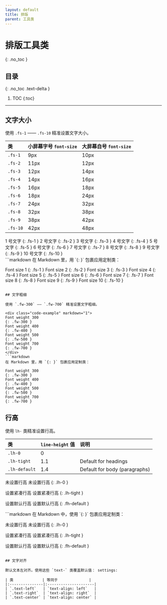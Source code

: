 ```yaml
---
layout: default
title: 排版
parent: 工具类
---
```


# 排版工具类
{: .no_toc }

## 目录
{: .no_toc .text-delta }

1. TOC
{:toc}

---

## 文字大小

使用 `.fs-1` —— `.fs-10` 精准设置文字大小。

| 类      | 小屏幕字号 `font-size`        | 大屏幕自号 `font-size`       |
|:--------|:-------------------------------|:------------------------------|
| `.fs-1` | 9px                            | 10px                          |
| `.fs-2` | 11px                           | 12px                          |
| `.fs-3` | 12px                           | 14px                          |
| `.fs-4` | 14px                           | 16px                          |
| `.fs-5` | 16px                           | 18px                          |
| `.fs-6` | 18px                           | 24px                          |
| `.fs-7` | 24px                           | 32px                          |
| `.fs-8` | 32px                           | 38px                          |
| `.fs-9` | 38px                           | 42px                          |
| `.fs-10`| 42px                           | 48px                          |

<div class="code-example" markdown="1">
1 号文字
{: .fs-1 }
 2 号文字
{: .fs-2 }
 3 号文字
{: .fs-3 }
 4 号文字
{: .fs-4 }
 5 号文字
{: .fs-5 }
 6 号文字
{: .fs-6 }
 7 号文字
{: .fs-7 }
 8 号文字
{: .fs-8 }
 9 号文字
{: .fs-9 }
 10 号文字
{: .fs-10 }
</div>
```markdown
在 Markdown 里，用 `{: }` 包裹应用定制类：

Font size 1
{: .fs-1 }
Font size 2
{: .fs-2 }
Font size 3
{: .fs-3 }
Font size 4
{: .fs-4 }
Font size 5
{: .fs-5 }
Font size 6
{: .fs-6 }
Font size 7
{: .fs-7 }
Font size 8
{: .fs-8 }
Font size 9
{: .fs-9 }
Font size 10
{: .fs-10 }
```

## 文字粗细

使用 `.fw-300` —— `.fw-700` 精准设置文字粗细。

<div class="code-example" markdown="1">
Font weight 300
{: .fw-300 }
Font weight 400
{: .fw-400 }
Font weight 500
{: .fw-500 }
Font weight 700
{: .fw-700 }
</div>
```markdown
在 Markdown 里，用 `{: }` 包裹应用定制类：

Font weight 300
{: .fw-300 }
Font weight 400
{: .fw-400 }
Font weight 500
{: .fw-500 }
Font weight 700
{: .fw-700 }
```

## 行高

使用 `lh-` 类精准设置行高。

| 类            | `line-height` 值    | 说明                          |
|:--------------|:---------------------|:------------------------------|
| `.lh-0`       | 0                    |                               |
| `.lh-tight`   | 1.1                  | Default for headings          |
| `.lh-default` | 1.4                  | Default for body (paragraphs) |

<div class="code-example" markdown="1">
未设置行高
未设置行高
{: .lh-0 }

设置紧凑行高
设置紧凑行高
{: .lh-tight }

设置默认行高
设置默认行高
{: .fh-default }
</div>
```markdown
在 Markdown 中，使用 `{: }` 包裹应用定制类：

未设置行高
未设置行高
{: .lh-0 }

设置紧凑行高
设置紧凑行高
{: .lh-tight }

设置默认行高
设置默认行高
{: .fh-default }
```

## 文字对齐

默认文本左对齐。使用这些 `text-` 类覆盖默认值： settings:

| 类             | 等同于              |
|:---------------|:---------------------|
| `.text-left`   | `text-align: left`   |
| `.text-right`  | `text-align: right`  |
| `.text-center` | `text-align: center` |
